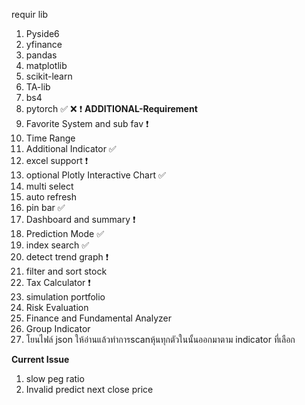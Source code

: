
requir lib
1. Pyside6
2. yfinance
3. pandas
4. matplotlib
5. scikit-learn
6. TA-lib
7. bs4
8. pytorch
✅ ❌ ❗️
**ADDITIONAL-Requirement**
1. Favorite System and sub fav ❗️
2. Time Range
3. Additional Indicator ✅
4. excel support ❗️
5. optional Plotly Interactive Chart ✅
6. multi select
7. auto refresh
8. pin bar ✅
9. Dashboard and summary ❗️
10. Prediction Mode ✅
11. index search ✅
12. detect trend graph ❗️
13. filter and sort stock
14. Tax Calculator ❗️
15. simulation portfolio
16. Risk Evaluation
17. Finance and Fundamental Analyzer
18. Group Indicator
19. โยนไฟล์ json ให้อ่านแล้วทำการscanหุ้นทุกตัวในนั้นออกมาตาม indicator ที่เลือก

**Current Issue**
1. slow peg ratio
2. Invalid predict next close price